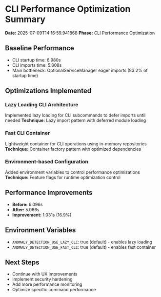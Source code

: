 # CLI Performance Optimization Summary

**Date:** 2025-07-09T14:16:59.941868
**Phase:** CLI Performance Optimization

## Baseline Performance

- CLI startup time: 6.980s
- CLI imports time: 5.808s
- Main bottleneck: OptionalServiceManager eager imports (83.2% of startup time)

## Optimizations Implemented

### Lazy Loading CLI Architecture

Implemented lazy loading for CLI subcommands to defer imports until needed
**Technique:** Lazy import pattern with deferred module loading

### Fast CLI Container

Lightweight container for CLI operations using in-memory repositories
**Technique:** Container factory pattern with optimized dependencies

### Environment-based Configuration

Added environment variables to control performance optimizations
**Technique:** Feature flags for runtime optimization control

## Performance Improvements

- **Before:** 6.096s
- **After:** 5.066s
- **Improvement:** 1.031s (16.9%)

## Environment Variables

- `ANOMALY_DETECTION_USE_LAZY_CLI`: true (default) - enables lazy loading
- `ANOMALY_DETECTION_USE_FAST_CLI`: true (default) - enables fast container

## Next Steps

- Continue with UX improvements
- Implement security hardening
- Add more performance monitoring
- Optimize specific command performance
